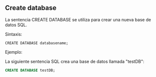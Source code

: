 ## Create database

La sentencia CREATE DATABASE se utiliza para crear una nueva base de datos SQL.

Sintaxis:

```ssh
CREATE DATABASE databasename;
```

Ejemplo:

La siguiente sentencia SQL crea una base de datos llamada "testDB":

```sql
CREATE DATABASE testDB;
```